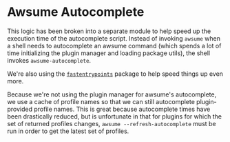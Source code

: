 # Awsume Autocomplete

This logic has been broken into a separate module to help speed up the execution time of the autocomplete script. Instead of invoking `awsume` when a shell needs to autocomplete an awsume command (which spends a lot of time initializing the plugin manager and loading package utils), the shell invokes `awsume-autocomplete`.

We're also using the [`fastentrypoints`](https://github.com/ninjaaron/fast-entry_points) package to help speed things up even more.

Because we're not using the plugin manager for awsume's autocomplete, we use a cache of profile names so that we can still autocomplete plugin-provided profile names. This is great because autocomplete times have been drastically reduced, but is unfortunate in that for plugins for which the set of returned profiles changes, `awsume --refresh-autocomplete` must be run in order to get the latest set of profiles.
